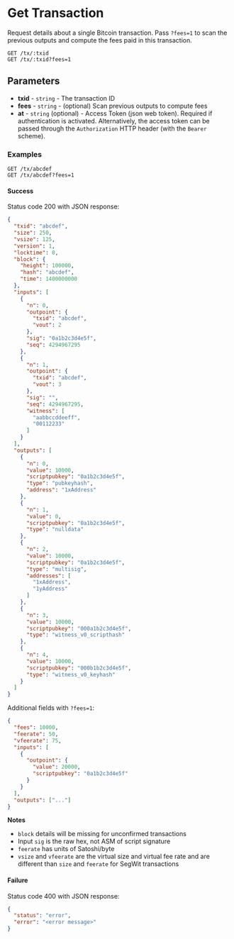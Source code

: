 # Get Transaction

Request details about a single Bitcoin transaction. Pass `?fees=1` to scan the previous outputs and compute the fees paid in this transaction.


```
GET /tx/:txid
GET /tx/:txid?fees=1
```

## Parameters
* **txid** - `string` - The transaction ID
* **fees** - `string` - (optional) Scan previous outputs to compute fees
* **at** - `string` (optional) - Access Token (json web token). Required if authentication is activated. Alternatively, the access token can be passed through the `Authorization` HTTP header (with the `Bearer` scheme).

### Examples

```
GET /tx/abcdef
GET /tx/abcdef?fees=1
```

#### Success
Status code 200 with JSON response:
```json
{
  "txid": "abcdef",
  "size": 250,
  "vsize": 125,
  "version": 1,
  "locktime": 0,
  "block": {
    "height": 100000,
    "hash": "abcdef",
    "time": 1400000000
  },
  "inputs": [
    {
      "n": 0,
      "outpoint": {
        "txid": "abcdef",
        "vout": 2
      },
      "sig": "0a1b2c3d4e5f",
      "seq": 4294967295
    },
    {
      "n": 1,
      "outpoint": {
        "txid": "abcdef",
        "vout": 3
      },
      "sig": "",
      "seq": 4294967295,
      "witness": [
        "aabbccddeeff",
        "00112233"
      ]
    }
  ],
  "outputs": [
    {
      "n": 0,
      "value": 10000,
      "scriptpubkey": "0a1b2c3d4e5f",
      "type": "pubkeyhash",
      "address": "1xAddress"
    },
    {
      "n": 1,
      "value": 0,
      "scriptpubkey": "0a1b2c3d4e5f",
      "type": "nulldata"
    },
    {
      "n": 2,
      "value": 10000,
      "scriptpubkey": "0a1b2c3d4e5f",
      "type": "multisig",
      "addresses": [
        "1xAddress",
        "1yAddress"
      ]
    },
    {
      "n": 3,
      "value": 10000,
      "scriptpubkey": "000a1b2c3d4e5f",
      "type": "witness_v0_scripthash"
    },
    {
      "n": 4,
      "value": 10000,
      "scriptpubkey": "000b1b2c3d4e5f",
      "type": "witness_v0_keyhash"
    }
  ]
}
```
Additional fields with `?fees=1`:
```json
{
  "fees": 10000,
  "feerate": 50,
  "vfeerate": 75,
  "inputs": [
    {
      "outpoint": {
        "value": 20000,
        "scriptpubkey": "0a1b2c3d4e5f"
      }
    }
  ],
  "outputs": ["..."]
}
```

**Notes**
* `block` details will be missing for unconfirmed transactions
* Input `sig` is the raw hex, not ASM of script signature
* `feerate` has units of Satoshi/byte
* `vsize` and `vfeerate` are the virtual size and virtual fee rate and are different than `size` and `feerate` for SegWit transactions

#### Failure
Status code 400 with JSON response:
```json
{
  "status": "error",
  "error": "<error message>"
}
```
